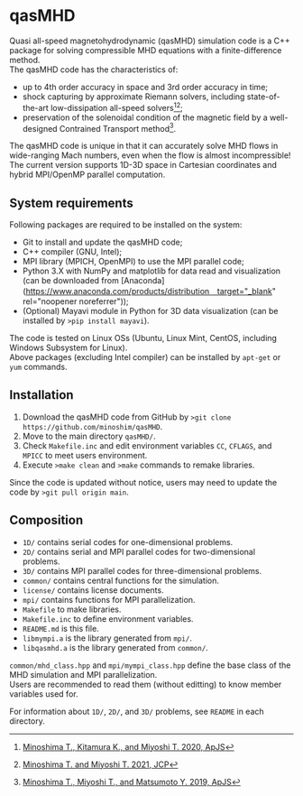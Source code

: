 # qasMHD
Quasi all-speed magnetohydrodynamic (qasMHD) simulation code is a C++ package for solving compressible MHD equations with a finite-difference method.<br>
The qasMHD code has the characteristics of:
- up to 4th order accuracy in space and 3rd order accuracy in time;
- shock capturing by approximate Riemann solvers, including state-of-the-art low-dissipation all-speed solvers[^1][^2];
- preservation of the solenoidal condition of the magnetic field by a well-designed Contrained Transport method[^3].

The qasMHD code is unique in that it can accurately solve MHD flows in wide-ranging Mach numbers, even when the flow is almost incompressible!<br>
The current version supports 1D-3D space in Cartesian coordinates and hybrid MPI/OpenMP parallel computation.

## System requirements
Following packages are required to be installed on the system:
- Git to install and update the qasMHD code;
- C++ compiler (GNU, Intel);
- MPI library (MPICH, OpenMPI) to use the MPI parallel code;
- Python 3.X with NumPy and matplotlib for data read and visualization (can be downloaded from [Anaconda](https://www.anaconda.com/products/distribution　target="_blank" rel="noopener noreferrer"));
- (Optional) Mayavi module in Python for 3D data visualization (can be installed by `>pip install mayavi`).

The code is tested on Linux OSs (Ubuntu, Linux Mint, CentOS, including Windows Subsystem for Linux).<br>
Above packages (excluding Intel compiler) can be installed by `apt-get` or `yum` commands.

## Installation
1. Download the qasMHD code from GitHub by `>git clone https://github.com/minoshim/qasMHD`.
2. Move to the main directory `qasMHD/`.
3. Check `Makefile.inc` and edit environment variables `CC`, `CFLAGS`, and `MPICC` to meet users environment.
4. Execute `>make clean` and `>make` commands to remake libraries.

Since the code is updated without notice, users may need to update the code by `>git pull origin main`.

## Composition
- `1D/` contains serial codes for one-dimensional problems.
- `2D/` contains serial and MPI parallel codes for two-dimensional problems.
- `3D/` contains MPI parallel codes for three-dimensional problems.
- `common/` contains central functions for the simulation.
- `license/` contains license documents.
- `mpi/` contains functions for MPI parallelization.
- `Makefile` to make libraries.
- `Makefile.inc` to define environment variables.
- `README.md` is this file.
- `libmympi.a` is the library generated from `mpi/`.
- `libqasmhd.a` is the library generated from `common/`.

`common/mhd_class.hpp` and `mpi/mympi_class.hpp` define the base class of the MHD simulation and MPI parallelization.<br>
Users are recommended to read them (without editting) to know member variables used for.

For information about `1D/`, `2D/`, and `3D/` problems, see `README` in each directory.

[^1]: [Minoshima T., Kitamura K., and Miyoshi T. 2020, ApJS](https://iopscience.iop.org/article/10.3847/1538-4365/ab8aee/meta)
[^2]: [Minoshima T. and Miyoshi T. 2021, JCP](https://www.sciencedirect.com/science/article/pii/S0021999121005349)
[^3]: [Minoshima T., Miyoshi T., and Matsumoto Y. 2019, ApJS](https://iopscience.iop.org/article/10.3847/1538-4365/ab1a36/meta)

